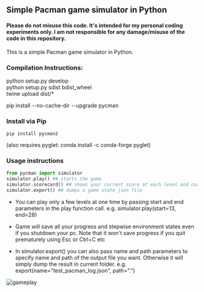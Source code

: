 ## Simple Pacman game simulator in Python

#### Please do not misuse this code. It's intended for my personal coding experiments only. I am not responsible for any damage/misuse of the code in this repository.

This is a simple Pacman game simulator in Python.

### Compilation Instructions:
python setup.py develop  
python setup.py sdist bdist_wheel  
twine upload dist/*  

pip install --no-cache-dir --upgrade pycman  

### Install via Pip
```
pip install pycman2
```
(also requires pyglet: conda install -c conda-forge pyglet)

### Usage instructions
```python
from pycman import simulator
simulator.play() ## starts the game
simulator.scorecard() ## shows your current score at each level and current average score
simulator.export() ## dumps a game state json file
```

* You can play only a few levels at one time by passing start and end parameters in the play function call.
e.g. simulator.play(start=13, end=28)

* Game will save all your progress and stepwise environment states even if you shutdown your pc. Note that it won't save progress if you quit prematurely using Esc or Ctrl+C etc

* In simulator.export() you can also pass name and path parameters to specify name and path of the output file you want. Otherwise it will simply dump the result in current folder. e.g. export(name="test_pacman_log.json", path=".")  

![gameplay](https://i.imgur.com/eKAdv5e.png)
